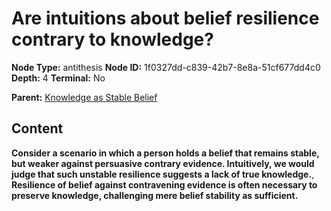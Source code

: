# Are intuitions about belief resilience contrary to knowledge?

**Node Type:** antithesis
**Node ID:** 1f0327dd-c839-42b7-8e8a-51cf677dd4c0
**Depth:** 4
**Terminal:** No

**Parent:** [Knowledge as Stable Belief](knowledge-as-stable-belief-synthesis-76e45399-845a-4199-bf57-b0cd04ba6e58.md)

## Content

**Consider a scenario in which a person holds a belief that remains stable, but weaker against persuasive contrary evidence. Intuitively, we would judge that such unstable resilience suggests a lack of true knowledge.**, **Resilience of belief against contravening evidence is often necessary to preserve knowledge, challenging mere belief stability as sufficient.**
